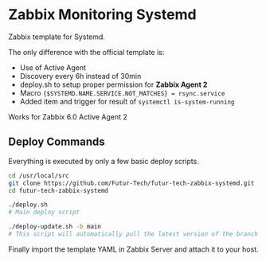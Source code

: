 # Zabbix Monitoring Systemd
Zabbix template for Systemd.

The only difference with the official template is:
- Use of Active Agent
- Discovery every 6h instead of 30min
- deploy.sh to setup proper permission for **Zabbix Agent 2**
- Macro `{$SYSTEMD.NAME.SERVICE.NOT_MATCHES} = rsync.service`
- Added item and trigger for result of `systemctl is-system-running`

Works for Zabbix 6.0 Active Agent 2

## Deploy Commands

Everything is executed by only a few basic deploy scripts. 

```bash
cd /usr/local/src
git clone https://github.com/Futur-Tech/futur-tech-zabbix-systemd.git
cd futur-tech-zabbix-systemd

./deploy.sh 
# Main deploy script

./deploy-update.sh -b main
# This script will automatically pull the latest version of the branch ("main" in the example) and relaunch itself if a new version is found. Then it will run deploy.sh. Also note that any additional arguments given to this script will be passed to the deploy.sh script.
```

Finally import the template YAML in Zabbix Server and attach it to your host.
